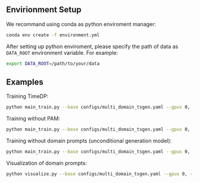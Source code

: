
## Envirionment Setup
We recommand using conda as python enviroment manager:
```bash
conda env create -f environment.yml
```

After setting up python enviroment, please specify the path of data as `DATA_ROOT` environment variable. For example:
```bash
export DATA_ROOT=/path/to/your/data
```


## Examples
Training TimeDP:
```bash
python main_train.py --base configs/multi_domain_tsgen.yaml --gpus 0, --logdir ./logs/ -sl 168 -up -nl 16 --batch_size 128 -lr 0.0001 -s 0
```

Training without PAM:
```bash
python main_train.py --base configs/multi_domain_tsgen.yaml --gpus 0, --logdir ./logs/ -sl 168 --batch_size 128 -lr 0.0001 -s 0
```

Training without domain prompts (unconditional generation model):
```bash
python main_train.py --base configs/multi_domain_tsgen.yaml --gpus 0, --logdir ./logs/ -sl 168 --batch_size 128 -lr 0.0001 -s 0 --uncond
```

Visualization of domain prompts:
```bash
python visualize.py --base configs/multi_domain_tsgen.yaml --gpus 0, --logdir ./logs/ -sl 168 --batch_size 128 -lr 0.0001 -s 0 --uncond
```
